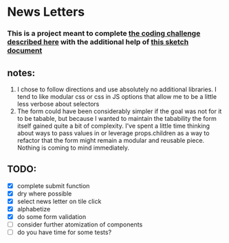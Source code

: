 # News Letters

### This is a project meant to complete [the coding challenge described here](https://github.com/firstandthird/frontend-challenge) with the additional help of [this sketch document](https://github.com/firstandthird/frontend-challenge/blob/master/assets/newsletter.sketch)

## notes:

1. I chose to follow directions and use absolutely no additional libraries. I tend to like modular css or css in JS options that allow me to be a little less verbose about selectors
2. The form could have been considerably simpler if the goal was not for it to be tabable, but because I wanted to maintain the tabability the form itself gained quite a bit of complexity. I've spent a little time thinking about ways to pass values in or leverage props.children as a way to refactor that the form might remain a modular and reusable piece. Nothing is coming to mind immediately.

## TODO:

- [x] complete submit function
- [x] dry where possible
- [x] select news letter on tile click
- [x] alphabetize
- [x] do some form validation
- [ ] consider further atomization of components
- [ ] do you have time for some tests?
